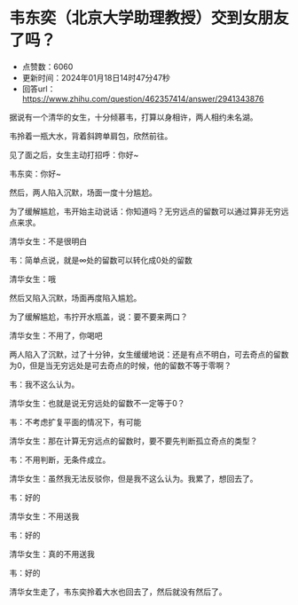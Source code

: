 # 韦东奕（北京大学助理教授）交到女朋友了吗？
- 点赞数：6060
- 更新时间：2024年01月18日14时47分47秒
- 回答url：https://www.zhihu.com/question/462357414/answer/2941343876
<body>
 <p data-pid="blSCok4a">据说有一个清华的女生，十分倾慕韦，打算以身相许，两人相约未名湖。</p>
 <p data-pid="FUrzJA-s">韦拎着一瓶大水，背着斜跨单肩包，欣然前往。</p>
 <p data-pid="N0Th0OpK">见了面之后，女生主动打招呼：你好~</p>
 <p data-pid="rVJX2upV">韦东奕：你好~</p>
 <p data-pid="_e-JznpE">然后，两人陷入沉默，场面一度十分尴尬。</p>
 <p data-pid="RG51xSkw">为了缓解尴尬，韦开始主动说话：你知道吗？无穷远点的留数可以通过算非无穷远点来求。</p>
 <p data-pid="UtWMGBct">清华女生：不是很明白</p>
 <p data-pid="-JlpMLqe">韦：简单点说，就是∞处的留数可以转化成0处的留数</p>
 <p data-pid="4UZ5aXmi">清华女生：哦</p>
 <p data-pid="QSoE7MNR">然后又陷入沉默，场面再度陷入尴尬。</p>
 <p data-pid="pNgGpEFL">为了缓解尴尬，韦拧开水瓶盖，说：要不要来两口？</p>
 <p data-pid="QtchS3p3">清华女生：不用了，你喝吧</p><a data-draft-node="block" data-draft-type="mcn-link-card" data-mcn-id="1697336362309730304"></a>
 <p data-pid="l5e2biqC">两人陷入了沉默，过了十分钟，女生缓缓地说：还是有点不明白，可去奇点的留数为0，但是当无穷远处是可去奇点的时候，他的留数不等于零啊？</p>
 <p data-pid="Wl88cueX">韦：我不这么认为。</p>
 <p data-pid="ruIrzQbY">清华女生：也就是说无穷远处的留数不一定等于0？</p>
 <p data-pid="fnyxO9V1">韦：不考虑扩复平面的情况下，有可能</p>
 <p data-pid="kKwT32NP">清华女生：那在计算无穷远点的留数时，要不要先判断孤立奇点的类型？</p>
 <p data-pid="s7pcuUzx">韦：不用判断，无条件成立。</p>
 <p data-pid="HUG8y1mv">清华女生：虽然我无法反驳你，但是我不这么认为。我累了，想回去了。</p>
 <p data-pid="TwBGGXFf">韦：好的</p>
 <p data-pid="wCdK28g-">清华女生：不用送我</p>
 <p data-pid="Vldveph2">韦：好的</p>
 <p data-pid="PuSR0mht">清华女生：真的不用送我</p>
 <p data-pid="FpuqjWjG">韦：好的</p>
 <p data-pid="N5skjuyW">清华女生走了，韦东奕拎着大水也回去了，然后就没有然后了。</p>
 <p></p>
</body>